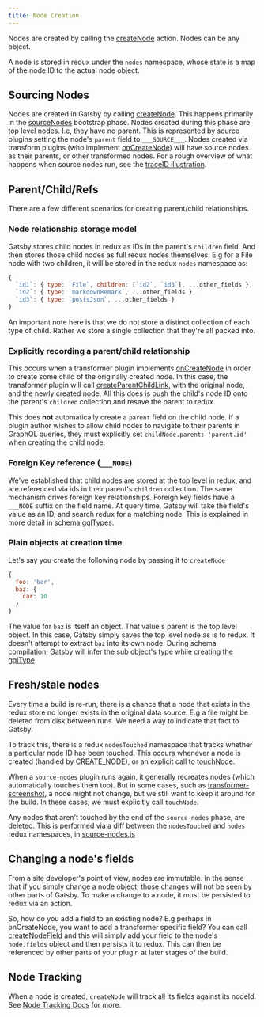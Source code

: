```yaml
---
title: Node Creation
---
```


Nodes are created by calling the [createNode](/docs/actions/#createNode) action. Nodes can be any object.

A node is stored in redux under the `nodes` namespace, whose state is a map of the node ID to the actual node object.

## Sourcing Nodes

Nodes are created in Gatsby by calling [createNode](/docs/actions/#createNode). This happens primarily in the [sourceNodes](/docs/node-apis/#sourceNodes) bootstrap phase. Nodes created during this phase are top level nodes. I.e, they have no parent. This is represented by source plugins setting the node's `parent` field to `___SOURCE___`. Nodes created via transform plugins (who implement [onCreateNode](/docs/node-apis/#onCreateNode)) will have source nodes as their parents, or other transformed nodes. For a rough overview of what happens when source nodes run, see the [traceID illustration](/docs/how-plugins-apis-are-run/#using-traceid-to-await-downstream-api-calls).

## Parent/Child/Refs

There are a few different scenarios for creating parent/child relationships.

### Node relationship storage model

Gatsby stores child nodes in redux as IDs in the parent's `children` field. And then stores those child nodes as full redux nodes themselves. E.g for a File node with two children, it will be stored in the redux `nodes` namespace as:

```javascript
{
  `id1`: { type: `File`, children: [`id2`, `id3`], ...other_fields },
  `id2`: { type: `markdownRemark`, ...other_fields },
  `id3`: { type: `postsJson`, ...other_fields }
}
```

An important note here is that we do not store a distinct collection of each type of child. Rather we store a single collection that they're all packed into.

### Explicitly recording a parent/child relationship

This occurs when a transformer plugin implements [onCreateNode](/docs/node-apis/#onCreateNode) in order to create some child of the originally created node. In this case, the transformer plugin will call [createParentChildLink](/docs/actions/#createParentChildLink), with the original node, and the newly created node. All this does is push the child's node ID onto the parent's `children` collection and resave the parent to redux.

This does **not** automatically create a `parent` field on the child node. If a plugin author wishes to allow child nodes to navigate to their parents in GraphQL queries, they must explicitly set `childNode.parent: 'parent.id'` when creating the child node.

### Foreign Key reference (`___NODE`)

We've established that child nodes are stored at the top level in redux, and are referenced via ids in their parent's `children` collection. The same mechanism drives foreign key relationships. Foreign key fields have a `___NODE` suffix on the field name. At query time, Gatsby will take the field's value as an ID, and search redux for a matching node. This is explained in more detail in [schema gqlTypes](/docs/schema-gql-type#foreign-key-reference-___node).

### Plain objects at creation time

Let's say you create the following node by passing it to `createNode`

```javascript
{
  foo: 'bar',
  baz: {
    car: 10
  }
}
```

The value for `baz` is itself an object. That value's parent is the top level object. In this case, Gatsby simply saves the top level node as is to redux. It doesn't attempt to extract `baz` into its own node. During schema compilation, Gatsby will infer the sub object's type while [creating the gqlType](/docs/schema-gql-type#plain-object-or-value-field).

## Fresh/stale nodes

Every time a build is re-run, there is a chance that a node that exists in the redux store no longer exists in the original data source. E.g a file might be deleted from disk between runs. We need a way to indicate that fact to Gatsby.

To track this, there is a redux `nodesTouched` namespace that tracks whether a particular node ID has been touched. This occurs whenever a node is created (handled by [CREATE_NODE](https://github.com/gatsbyjs/gatsby/blob/master/packages/gatsby/src/redux/reducers/nodes-touched.js)), or an explicit call to [touchNode](/docs/actions/#touchNode).

When a `source-nodes` plugin runs again, it generally recreates nodes (which automatically touches them too). But in some cases, such as [transformer-screenshot](https://github.com/gatsbyjs/gatsby/blob/master/packages/gatsby-transformer-screenshot/src/gatsby-node.js#L56), a node might not change, but we still want to keep it around for the build. In these cases, we must explicitly call `touchNode`.

Any nodes that aren't touched by the end of the `source-nodes` phase, are deleted. This is performed via a diff between the `nodesTouched` and `nodes` redux namespaces, in [source-nodes.js](https://github.com/gatsbyjs/gatsby/blob/master/packages/gatsby/src/utils/source-nodes.js)

## Changing a node's fields

From a site developer's point of view, nodes are immutable. In the sense that if you simply change a node object, those changes will not be seen by other parts of Gatsby. To make a change to a node, it must be persisted to redux via an action.

So, how do you add a field to an existing node? E.g perhaps in onCreateNode, you want to add a transformer specific field? You can call [createNodeField]() and this will simply add your field to the node's `node.fields` object and then persists it to redux. This can then be referenced by other parts of your plugin at later stages of the build.

## Node Tracking

When a node is created, `createNode` will track all its fields against its nodeId. See [Node Tracking Docs](/docs/behind-the-scenes-dependencies/#root-node-tracking) for more.
